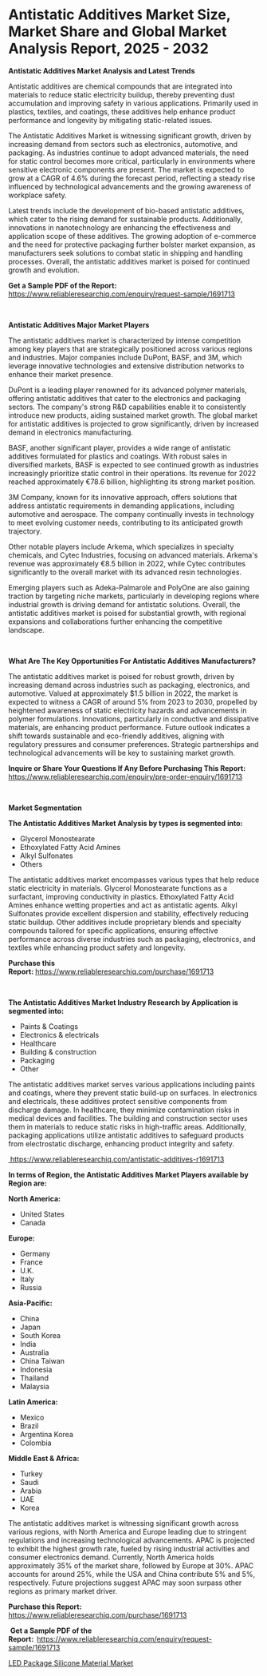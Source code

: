 <p><h1>Antistatic Additives Market Size, Market Share and Global Market Analysis Report, 2025 - 2032</h1></p><p><strong>Antistatic Additives Market Analysis and Latest Trends</strong></p>
<p><p>Antistatic additives are chemical compounds that are integrated into materials to reduce static electricity buildup, thereby preventing dust accumulation and improving safety in various applications. Primarily used in plastics, textiles, and coatings, these additives help enhance product performance and longevity by mitigating static-related issues. </p><p>The Antistatic Additives Market is witnessing significant growth, driven by increasing demand from sectors such as electronics, automotive, and packaging. As industries continue to adopt advanced materials, the need for static control becomes more critical, particularly in environments where sensitive electronic components are present. The market is expected to grow at a CAGR of 4.6% during the forecast period, reflecting a steady rise influenced by technological advancements and the growing awareness of workplace safety.</p><p>Latest trends include the development of bio-based antistatic additives, which cater to the rising demand for sustainable products. Additionally, innovations in nanotechnology are enhancing the effectiveness and application scope of these additives. The growing adoption of e-commerce and the need for protective packaging further bolster market expansion, as manufacturers seek solutions to combat static in shipping and handling processes. Overall, the antistatic additives market is poised for continued growth and evolution.</p></p>
<p><strong>Get a Sample PDF of the Report:&nbsp;</strong> <a href="https://www.reliableresearchiq.com/enquiry/request-sample/1691713?utm_campaign=1720&utm_medium=2&utm_source=Github&utm_content=ia&utm_term=07012025&utm_id=antistatic-additives">https://www.reliableresearchiq.com/enquiry/request-sample/1691713</a></p>
<p>&nbsp;</p>
<p><strong>Antistatic Additives Major Market Players</strong></p>
<p><p>The antistatic additives market is characterized by intense competition among key players that are strategically positioned across various regions and industries. Major companies include DuPont, BASF, and 3M, which leverage innovative technologies and extensive distribution networks to enhance their market presence. </p><p>DuPont is a leading player renowned for its advanced polymer materials, offering antistatic additives that cater to the electronics and packaging sectors. The company's strong R&D capabilities enable it to consistently introduce new products, aiding sustained market growth. The global market for antistatic additives is projected to grow significantly, driven by increased demand in electronics manufacturing.</p><p>BASF, another significant player, provides a wide range of antistatic additives formulated for plastics and coatings. With robust sales in diversified markets, BASF is expected to see continued growth as industries increasingly prioritize static control in their operations. Its revenue for 2022 reached approximately €78.6 billion, highlighting its strong market position.</p><p>3M Company, known for its innovative approach, offers solutions that address antistatic requirements in demanding applications, including automotive and aerospace. The company continually invests in technology to meet evolving customer needs, contributing to its anticipated growth trajectory.</p><p>Other notable players include Arkema, which specializes in specialty chemicals, and Cytec Industries, focusing on advanced materials. Arkema's revenue was approximately €8.5 billion in 2022, while Cytec contributes significantly to the overall market with its advanced resin technologies.</p><p>Emerging players such as Adeka-Palmarole and PolyOne are also gaining traction by targeting niche markets, particularly in developing regions where industrial growth is driving demand for antistatic solutions. Overall, the antistatic additives market is poised for substantial growth, with regional expansions and collaborations further enhancing the competitive landscape.</p></p>
<p>&nbsp;</p>
<p><strong>What Are The Key Opportunities For Antistatic Additives Manufacturers?</strong></p>
<p><p>The antistatic additives market is poised for robust growth, driven by increasing demand across industries such as packaging, electronics, and automotive. Valued at approximately $1.5 billion in 2022, the market is expected to witness a CAGR of around 5% from 2023 to 2030, propelled by heightened awareness of static electricity hazards and advancements in polymer formulations. Innovations, particularly in conductive and dissipative materials, are enhancing product performance. Future outlook indicates a shift towards sustainable and eco-friendly additives, aligning with regulatory pressures and consumer preferences. Strategic partnerships and technological advancements will be key to sustaining market growth.</p></p>
<p><strong>Inquire or Share Your Questions If Any Before Purchasing This Report:</strong> <a href="https://www.reliableresearchiq.com/enquiry/pre-order-enquiry/1691713?utm_campaign=1720&utm_medium=2&utm_source=Github&utm_content=ia&utm_term=07012025&utm_id=antistatic-additives">https://www.reliableresearchiq.com/enquiry/pre-order-enquiry/1691713</a></p>
<p>&nbsp;</p>
<p><strong>Market Segmentation</strong></p>
<p><strong>The Antistatic Additives Market Analysis by types is segmented into:</strong></p>
<p><ul><li>Glycerol Monostearate</li><li>Ethoxylated Fatty Acid Amines</li><li>Alkyl Sulfonates</li><li>Others</li></ul></p>
<p><p>The antistatic additives market encompasses various types that help reduce static electricity in materials. Glycerol Monostearate functions as a surfactant, improving conductivity in plastics. Ethoxylated Fatty Acid Amines enhance wetting properties and act as antistatic agents. Alkyl Sulfonates provide excellent dispersion and stability, effectively reducing static buildup. Other additives include proprietary blends and specialty compounds tailored for specific applications, ensuring effective performance across diverse industries such as packaging, electronics, and textiles while enhancing product safety and longevity.</p></p>
<p><strong>Purchase this Report:&nbsp;</strong><a href="https://www.reliableresearchiq.com/purchase/1691713?utm_campaign=1720&utm_medium=2&utm_source=Github&utm_content=ia&utm_term=07012025&utm_id=antistatic-additives">https://www.reliableresearchiq.com/purchase/1691713</a></p>
<p>&nbsp;</p>
<p><strong>The Antistatic Additives Market Industry Research by Application is segmented into:</strong></p>
<p><ul><li>Paints & Coatings</li><li>Electronics & electricals</li><li>Healthcare</li><li>Building & construction</li><li>Packaging</li><li>Other</li></ul></p>
<p><p>The antistatic additives market serves various applications including paints and coatings, where they prevent static build-up on surfaces. In electronics and electricals, these additives protect sensitive components from discharge damage. In healthcare, they minimize contamination risks in medical devices and facilities. The building and construction sector uses them in materials to reduce static risks in high-traffic areas. Additionally, packaging applications utilize antistatic additives to safeguard products from electrostatic discharge, enhancing product integrity and safety.</p></p>
<p><a href="https://www.reliableresearchiq.com/antistatic-additives-r1691713?utm_campaign=1720&utm_medium=2&utm_source=Github&utm_content=ia&utm_term=07012025&utm_id=antistatic-additives">&nbsp;https://www.reliableresearchiq.com/antistatic-additives-r1691713</a></p>
<p><strong>In terms of Region, the Antistatic Additives Market Players available by Region are:</strong></p>
<p>
    <p> <strong> North America: </strong>
        <ul>
            <li>United States</li>
            <li>Canada</li>
        </ul>
        </p> 
    <p> <strong> Europe: </strong>
        <ul>
            <li>Germany</li>
            <li>France</li>
            <li>U.K.</li>
            <li>Italy</li>
            <li>Russia</li>
        </ul>
        </p> 
    <p> <strong> Asia-Pacific: </strong>
        <ul>
            <li>China</li>
            <li>Japan</li>
            <li>South Korea</li>
            <li>India</li>
            <li>Australia</li>
            <li>China Taiwan</li>
            <li>Indonesia</li>
            <li>Thailand</li>
            <li>Malaysia</li>
        </ul>
        </p> 
    <p> <strong> Latin America: </strong>
        <ul>
            <li>Mexico</li>
            <li>Brazil</li>
            <li>Argentina Korea</li>
            <li>Colombia</li>
        </ul>
        </p> 
    <p> <strong> Middle East & Africa: </strong>
        <ul>
            <li>Turkey</li>
            <li>Saudi</li>
            <li>Arabia</li>
            <li>UAE</li>
            <li>Korea</li>
        </ul>
    </p>
    </p>
<p><p>The antistatic additives market is witnessing significant growth across various regions, with North America and Europe leading due to stringent regulations and increasing technological advancements. APAC is projected to exhibit the highest growth rate, fueled by rising industrial activities and consumer electronics demand. Currently, North America holds approximately 35% of the market share, followed by Europe at 30%. APAC accounts for around 25%, while the USA and China contribute 5% and 5%, respectively. Future projections suggest APAC may soon surpass other regions as primary market driver.</p></p>
<p><strong>Purchase this Report: </strong><a href="https://www.reliableresearchiq.com/purchase/1691713?utm_campaign=1720&utm_medium=2&utm_source=Github&utm_content=ia&utm_term=07012025&utm_id=antistatic-additives">https://www.reliableresearchiq.com/purchase/1691713</a></p>
<p>&nbsp;<strong>Get a Sample PDF of the Report:&nbsp;&nbsp;</strong><a href="https://www.reliableresearchiq.com/enquiry/request-sample/1691713?utm_campaign=1720&utm_medium=2&utm_source=Github&utm_content=ia&utm_term=07012025&utm_id=antistatic-additives">https://www.reliableresearchiq.com/enquiry/request-sample/1691713</a></p>
<p><strong></strong></p>
<p><p><a href="https://github.com/mookiesville/Market-Research-Report-List-1/blob/main/led-package-silicone-material-market.md?utm_campaign=1720&utm_medium=2&utm_source=Github&utm_content=ia&utm_term=07012025&utm_id=antistatic-additives">LED Package Silicone Material Market</a></p></p>
